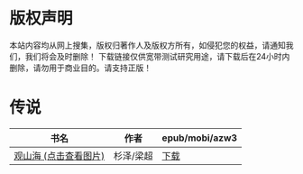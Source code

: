 # 版权声明

本站内容均从网上搜集，版权归著作人及版权方所有，如侵犯您的权益，请通知我们，我们将会及时删除！ 下载链接仅供宽带测试研究用途，请下载后在24小时内删除，请勿用于商业目的。请支持正版！

# 传说

| 书名 | 作者 | epub/mobi/azw3 |
| --- | --- | --- |
| [观山海 (点击查看图片)](https://www.dushupai.com/attachment/2024/06/04/53ddc7fe2d9bf7bb.jpg) | 杉泽/梁超 | [下载](https://url89.ctfile.com/f/31084289-1357024672-aac4e1?p=8866) |
